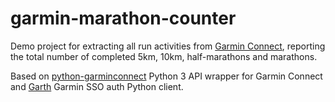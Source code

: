 # garmin-marathon-counter

Demo project for extracting all run activities from [Garmin Connect](connect.garmin.com), reporting the total number of completed 5km, 10km, half-marathons and marathons.

Based on [python-garminconnect](https://github.com/cyberjunky/python-garminconnect) Python 3 API wrapper for Garmin Connect and [Garth](https://github.com/matin/garth) Garmin SSO auth Python client.
